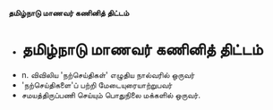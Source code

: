 **தமிழ்நாடு மாணவர் கணினித் திட்டம்**
- # தமிழ்நாடு மாணவர் கணினித் திட்டம்
- n. விவிலிய 'நற்செய்திகள்' எழுதிய நால்வரில் ஒருவர்
- 'நற்செய்திகளை'ப் பற்றி மேடையுரையாற்றுபவர்
- சமயத்திருப்பணி செய்யும் பொதுநிலை மக்களில் ஒருவர்.

